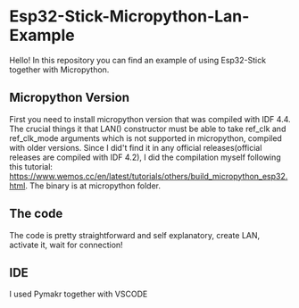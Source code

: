 # Esp32-Stick-Micropython-Lan-Example
Hello!
In this repository you can find an example of using Esp32-Stick together with Micropython.
## Micropython Version
First you need to install micropython version that was compiled with IDF 4.4. The crucial things it that LAN() constructor must be able to take ref_clk and ref_clk_mode arguments 
which is not supported in micropython, compiled with older versions.
Since I did't find it in any official releases(official releases are compiled with IDF 4.2), I did the compilation myself following this tutorial: https://www.wemos.cc/en/latest/tutorials/others/build_micropython_esp32.html.
The binary is at micropython folder. 
## The code
The code is pretty straightforward and self explanatory, create LAN, activate it, wait for connection!
## IDE
I used Pymakr together with VSCODE
